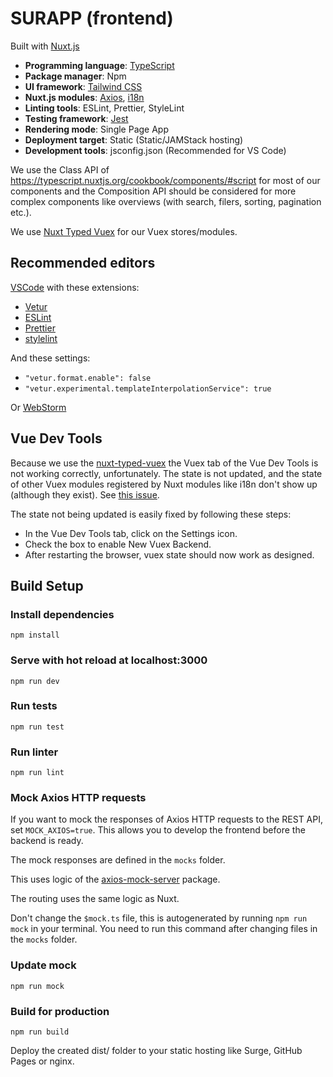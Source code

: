 # SURAPP (frontend)

Built with [Nuxt.js](https://nuxtjs.org)

- **Programming language**: [TypeScript](https://typescript.nuxtjs.org)
- **Package manager**: Npm
- **UI framework**: [Tailwind CSS](https://tailwindcss.com)
- **Nuxt.js modules**: [Axios](https://axios.nuxtjs.org), [i18n](https://i18n.nuxtjs.org)
- **Linting tools**: ESLint, Prettier, StyleLint
- **Testing framework**: [Jest](https://jestjs.io)
- **Rendering mode**: Single Page App
- **Deployment target**: Static (Static/JAMStack hosting)
- **Development tools**: jsconfig.json (Recommended for VS Code)

We use the Class API of
https://typescript.nuxtjs.org/cookbook/components/#script for most of our components and the Composition API should be considered for more complex components like overviews (with search, filers, sorting, pagination etc.).

We use [Nuxt Typed Vuex](https://nuxt-typed-vuex.roe.dev) for our Vuex stores/modules.

## Recommended editors

[VSCode](https://code.visualstudio.com) with these extensions:

- [Vetur](https://marketplace.visualstudio.com/items?itemName=octref.vetur)
- [ESLint](https://marketplace.visualstudio.com/items?itemName=dbaeumer.vscode-eslint)
- [Prettier](https://marketplace.visualstudio.com/items?itemName=esbenp.prettier-vscode)
- [stylelint](https://marketplace.visualstudio.com/items?itemName=stylelint.vscode-stylelint)

And these settings:

- `"vetur.format.enable": false`
- `"vetur.experimental.templateInterpolationService": true`

Or [WebStorm](https://www.jetbrains.com/webstorm/)

## Vue Dev Tools

Because we use the [nuxt-typed-vuex](https://nuxt-typed-vuex.roe.dev) the Vuex tab of the Vue Dev Tools is not working correctly, unfortunately. The state is not updated, and the state of other Vuex modules registered by Nuxt modules like i18n don't show up (although they exist). See [this issue](https://github.com/danielroe/nuxt-typed-vuex/issues/39).

The state not being updated is easily fixed by following these steps:

- In the Vue Dev Tools tab, click on the Settings icon.
- Check the box to enable New Vuex Backend.
- After restarting the browser, vuex state should now work as designed.

## Build Setup

### Install dependencies

```shell
npm install
```

### Serve with hot reload at localhost:3000

```shell
npm run dev
```

### Run tests

```shell
npm run test
```

### Run linter

```shell
npm run lint
```

### Mock Axios HTTP requests

If you want to mock the responses of Axios HTTP requests to the REST API, set `MOCK_AXIOS=true`.
This allows you to develop the frontend before the backend is ready.

The mock responses are defined in the `mocks` folder.

This uses logic of the [axios-mock-server](https://github.com/solufa/axios-mock-server) package.

The routing uses the same logic as Nuxt.

Don't change the `$mock.ts` file, this is autogenerated by running `npm run mock` in your terminal. You need to run this command after changing files in the `mocks` folder.

### Update mock

```shell
npm run mock
```

### Build for production

```
npm run build
```

Deploy the created dist/ folder to your static hosting like Surge, GitHub Pages or nginx.

